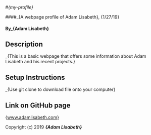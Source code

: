 #_{my-profile}_

####_{A webpage profile of Adam Lisabeth}, {1/27/19}

#### By_{Adam Lisabeth}

## Description
 _{This is a basic webpage that offers some information about Adam Lisabeth and his recent projects.}

 ## Setup Instructions
_{Use git clone to download file onto your computer}

## Link on GitHub page
{www.adamlisabeth.com}

Copyright (c) 2019 **_{Adam Lisabeth}_**
